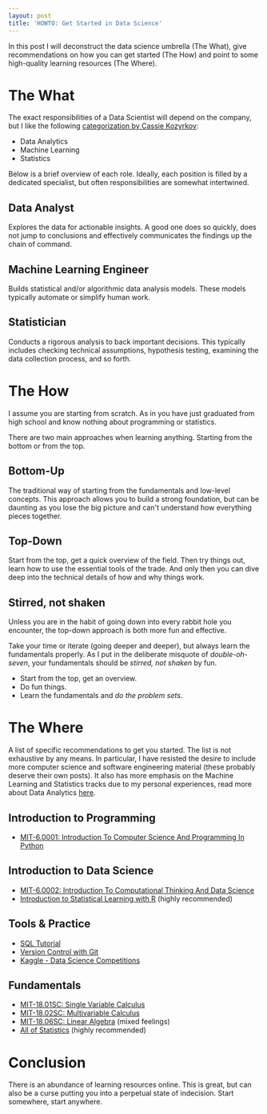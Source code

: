 ```yaml
---
layout: post
title: 'HOWTO: Get Started in Data Science'
---
```


In this post I will deconstruct the data science umbrella (The What), give recommendations on how you can get started (The How) and point to some high-quality learning resources (The Where).

# The What
The exact responsibilities of a Data Scientist will depend on the company, but I like the following [categorization by Cassie Kozyrkov](https://kozyrkov.medium.com/what-on-earth-is-data-science-eb1237d8cb37):
- Data Analytics
- Machine Learning
- Statistics

Below is a brief overview of each role. Ideally, each position is filled by a dedicated specialist, but often responsibilities are somewhat intertwined.

## Data Analyst
Explores the data for actionable insights. A good one does so quickly, does not jump to conclusions and effectively communicates the findings up the chain of command.

## Machine Learning Engineer
Builds statistical and/or algorithmic data analysis models. These models typically automate or simplify human work.

## Statistician
Conducts a rigorous analysis to back important decisions. This typically includes checking technical assumptions, hypothesis testing, examining the data collection process, and so forth.

# The How
I assume you are starting from scratch. As in you have just graduated from high school and know nothing about programming or statistics.

There are two main approaches when learning anything. Starting from the bottom or from the top.

## Bottom-Up

The traditional way of starting from the fundamentals and low-level concepts. This approach allows you to build a strong foundation, but can be daunting as you lose the big picture and can't understand how everything pieces together.

## Top-Down
Start from the top, get a quick overview of the field. Then try things out, learn how to use the essential tools of the trade. And only then you can dive deep into the technical details of how and why things work.

## Stirred, not shaken
Unless you are in the habit of going down into every rabbit hole you encounter, the top-down approach is both more fun and effective.

Take your time or iterate (going deeper and deeper), but always learn the fundamentals properly. As I put in the deliberate misquote of *double-oh-seven*, your fundamentals should be *stirred, not shaken* by fun.

- Start from the top, get an overview.
- Do fun things.
- Learn the fundamentals and *do the problem sets*.

# The Where
A list of specific recommendations to get you started. The list is not exhaustive by any means. In particular, I have resisted the desire to include more computer science and software engineering material (these probably deserve their own posts). It also has more emphasis on the Machine Learning and Statistics tracks due to my personal experiences, read more about Data Analytics [here](https://towardsdatascience.com/data-sciences-most-misunderstood-hero-2705da366f40).

## Introduction to Programming
- [MIT-6.0001: Introduction To Computer Science And Programming In Python](https://ocw.mit.edu/courses/6-0001-introduction-to-computer-science-and-programming-in-python-fall-2016/)

## Introduction to Data Science
- [MIT-6.0002: Introduction To Computational Thinking And Data Science](https://ocw.mit.edu/courses/6-0002-introduction-to-computational-thinking-and-data-science-fall-2016/)
- [Introduction to Statistical Learning with R](https://hastie.su.domains/ISLR2/ISLRv2_website.pdf) (highly recommended)

## Tools & Practice
- [SQL Tutorial](https://sqlzoo.net/wiki/SQL_Tutorial)
- [Version Control with Git](https://git-scm.com/video/what-is-version-control)
- [Kaggle - Data Science Competitions](https://www.kaggle.com/)

## Fundamentals
- [MIT-18.01SC: Single Variable Calculus](https://ocw.mit.edu/courses/18-01sc-single-variable-calculus-fall-2010/)
- [MIT-18.02SC: Multivariable Calculus](https://ocw.mit.edu/courses/18-02sc-multivariable-calculus-fall-2010/pages/syllabus/)
- [MIT-18.06SC: Linear Algebra](https://ocw.mit.edu/courses/18-06sc-linear-algebra-fall-2011/) (mixed feelings)
- [All of Statistics](https://www.stat.cmu.edu/~larry/all-of-statistics/) (highly recommended)

# Conclusion

There is an abundance of learning resources online. This is great, but can also be a curse putting you into a perpetual state of indecision. Start somewhere, start anywhere.